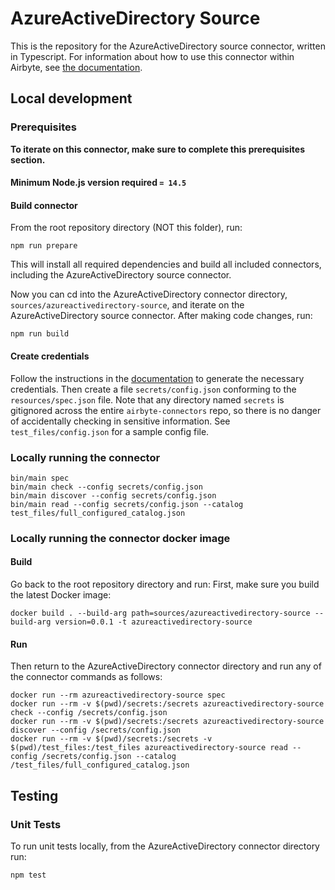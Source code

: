 # AzureActiveDirectory Source

This is the repository for the AzureActiveDirectory source connector, written in Typescript.
For information about how to use this connector within Airbyte, see [the
documentation](https://docs.airbyte.io/integrations/sources/azureactivedirectory).

## Local development

### Prerequisites

**To iterate on this connector, make sure to complete this prerequisites
section.**

#### Minimum Node.js version required `= 14.5`

#### Build connector

From the root repository directory (NOT this folder), run:

```
npm run prepare
```

This will install all required dependencies and build all included connectors,
including the AzureActiveDirectory source connector.

Now you can cd into the AzureActiveDirectory connector directory, `sources/azureactivedirectory-source`,
and iterate on the AzureActiveDirectory source connector. After making code changes, run:

```
npm run build
```

#### Create credentials

Follow the instructions in the
[documentation](https://docs.airbyte.io/integrations/sources/azureactivedirectory) to
generate the necessary credentials. Then create a file `secrets/config.json`
conforming to the `resources/spec.json` file. Note that any directory named
`secrets` is gitignored across the entire `airbyte-connectors` repo, so there is
no danger of accidentally checking in sensitive information. See
`test_files/config.json` for a sample config file.

### Locally running the connector

```
bin/main spec
bin/main check --config secrets/config.json
bin/main discover --config secrets/config.json
bin/main read --config secrets/config.json --catalog test_files/full_configured_catalog.json
```

### Locally running the connector docker image

#### Build

Go back to the root repository directory and run:
First, make sure you build the latest Docker image:

```
docker build . --build-arg path=sources/azureactivedirectory-source --build-arg version=0.0.1 -t azureactivedirectory-source
```

#### Run

Then return to the AzureActiveDirectory connector directory and run any of the connector
commands as follows:

```
docker run --rm azureactivedirectory-source spec
docker run --rm -v $(pwd)/secrets:/secrets azureactivedirectory-source check --config /secrets/config.json
docker run --rm -v $(pwd)/secrets:/secrets azureactivedirectory-source discover --config /secrets/config.json
docker run --rm -v $(pwd)/secrets:/secrets -v $(pwd)/test_files:/test_files azureactivedirectory-source read --config /secrets/config.json --catalog /test_files/full_configured_catalog.json
```

## Testing

### Unit Tests

To run unit tests locally, from the AzureActiveDirectory connector directory run:

```
npm test
```
